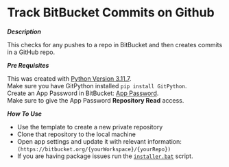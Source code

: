 # Track BitBucket Commits on Github

**_Description_**

This checks for any pushes to a repo in BitBucket and then creates commits in a GitHub repo.

**_Pre Requisites_**

This was created with [Python Version 3.11.7](https://www.python.org/downloads/release/python-3117).  
Make sure you have GitPython installed `pip install GitPython`.  
Create an App Password in BitBucket: [App Password](https://bitbucket.org/account/settings/app-passwords/).  
Make sure to give the App Password **Repository Read** access.

**_How To Use_**

- Use the template to create a new private repository
- Clone that repository to the local machine
- Open app settings and update it with relevant information: `(https://bitbucket.org/{yourWorkspace}/{yourRepo})`
- If you are having package issues run the [`installer.bat`](https://github.com/illuminat3/TrackBitBucketCommitsOnGithub/blob/main/installer.bat) script.



